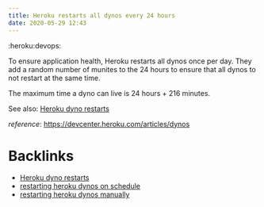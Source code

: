 ```yaml
---
title: Heroku restarts all dynos every 24 hours
date: 2020-05-29 12:43
---
```


:heroku:devops:

To ensure application health, Heroku restarts all dynos once per day. They add a random number of munites to 
the 24 hours to ensure that all dynos to not restart at the same time.

The maximum time a dyno can live is 24 hours + 216 minutes.

See also: [Heroku dyno restarts](75)

*reference*: https://devcenter.heroku.com/articles/dynos

# Backlinks
  - [Heroku dyno restarts](75)
  - [restarting heroku dynos on schedule](76)
  - [restarting heroku dynos manually](77)
